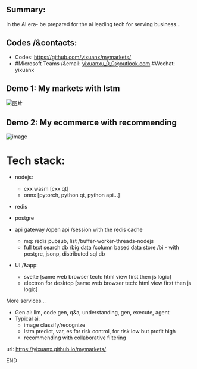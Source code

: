 ## Summary:
In the AI era- be prepared for the ai leading tech for serving business...


## Codes /&contacts:
* Codes: https://github.com/yixuanx/mymarkets/
* #Microsoft Teams /&email: yixuanxu_0_0@outlook.com  #Wechat: yixuanx


## Demo 1: My markets with lstm
<img alt="图片" src="https://github.com/user-attachments/assets/31e41ff1-087d-4b11-a1c8-4eea0ae3b29d" />



## Demo 2: My ecommerce with recommending
<img alt="image" src="https://github.com/user-attachments/assets/417c09d6-8d73-4ce6-b3a4-f907e52bc311" />



# Tech stack:
  * nodejs:
    * cxx wasm [cxx qt]
    * onnx [pytorch, python qt, python api...]
  
  * redis
  * postgre
  * api gateway /open api /session with the redis cache
    * mq: redis pubsub, list  /buffer-worker-threads-nodejs
    * full text search db /big data /column based data store /bi  - with postgre, jsonp, distributed sql db
  
  * UI /&app:
    * svelte [same web browser tech: html view first then js logic]
    * electron for desktop [same web browser tech: html view first then js logic]


More services...
- Gen ai: llm, code gen, q&a, understanding, gen, execute, agent 
- Typical ai:
  - image classify/recognize
  - lstm predict, var, es for risk control, for risk low but profit high
  - recommending with collaborative filtering


url:  https://yixuanx.github.io/mymarkets/

END
